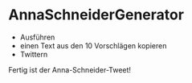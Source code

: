 # AnnaSchneiderGenerator
- Ausführen
- einen Text aus den 10 Vorschlägen kopieren
- Twittern

Fertig ist der Anna-Schneider-Tweet!
